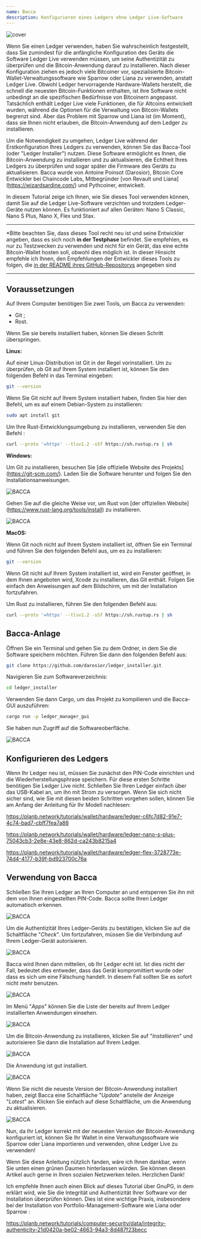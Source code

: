 ```yaml
---
name: Bacca
description: Konfigurieren eines Ledgers ohne Ledger Live-Software
---
```

![cover](assets/cover.webp)

Wenn Sie einen Ledger verwenden, haben Sie wahrscheinlich festgestellt, dass Sie zumindest für die anfängliche Konfiguration des Geräts die Software Ledger Live verwenden müssen, um seine Authentizität zu überprüfen und die Bitcoin-Anwendung darauf zu installieren. Nach dieser Konfiguration ziehen es jedoch viele Bitcoiner vor, spezialisierte Bitcoin-Wallet-Verwaltungssoftware wie Sparrow oder Liana zu verwenden, anstatt Ledger Live. Obwohl Ledger hervorragende Hardware-Wallets herstellt, die schnell die neuesten Bitcoin-Funktionen enthalten, ist ihre Software nicht unbedingt an die spezifischen Bedürfnisse von Bitcoinern angepasst. Tatsächlich enthält Ledger Live viele Funktionen, die für Altcoins entwickelt wurden, während die Optionen für die Verwaltung von Bitcoin-Wallets begrenzt sind. Aber das Problem mit Sparrow und Liana ist (im Moment), dass sie Ihnen nicht erlauben, die Bitcoin-Anwendung auf dem Ledger zu installieren.

Um die Notwendigkeit zu umgehen, Ledger Live während der Erstkonfiguration Ihres Ledgers zu verwenden, können Sie das Bacca-Tool (oder "Ledger Installer") nutzen. Diese Software ermöglicht es Ihnen, die Bitcoin-Anwendung zu installieren und zu aktualisieren, die Echtheit Ihres Ledgers zu überprüfen und sogar später die Firmware des Geräts zu aktualisieren. Bacca wurde von Antoine Poinsot (Darosior), Bitcoin Core Entwickler bei Chaincode Labs, Mitbegründer [von Revault und Liana] (https://wizardsardine.com/) und Pythcoiner, entwickelt.

In diesem Tutorial zeige ich Ihnen, wie Sie dieses Tool verwenden können, damit Sie auf die Ledger Live-Software verzichten und trotzdem Ledger-Geräte nutzen können. Es funktioniert auf allen Geräten: Nano S Classic, Nano S Plus, Nano X, Flex und Stax.

---
*Bitte beachten Sie, dass dieses Tool recht neu ist und seine Entwickler angeben, dass es sich noch **in der Testphase** befindet. Sie empfehlen, es nur zu Testzwecken zu verwenden und nicht für ein Gerät, das eine echte Bitcoin-Wallet hosten soll, obwohl dies möglich ist. In dieser Hinsicht empfehle ich Ihnen, den Empfehlungen der Entwickler dieses Tools zu folgen, die [in der README ihres GitHub-Repositorys](https://github.com/darosior/ledger_installer) angegeben sind

---
## Voraussetzungen

Auf Ihrem Computer benötigen Sie zwei Tools, um Bacca zu verwenden:


- Git ;
- Rost.

Wenn Sie sie bereits installiert haben, können Sie diesen Schritt überspringen.

**Linux:**

Auf einer Linux-Distribution ist Git in der Regel vorinstalliert. Um zu überprüfen, ob Git auf Ihrem System installiert ist, können Sie den folgenden Befehl in das Terminal eingeben:

```bash
git --version
```

Wenn Sie Git nicht auf Ihrem System installiert haben, finden Sie hier den Befehl, um es auf einem Debian-System zu installieren:

```bash
sudo apt install git
```

Um Ihre Rust-Entwicklungsumgebung zu installieren, verwenden Sie den Befehl :

```bash
curl --proto '=https' --tlsv1.2 -sSf https://sh.rustup.rs | sh
```

**Windows:**

Um Git zu installieren, besuchen Sie [die offizielle Website des Projekts] (https://git-scm.com/). Laden Sie die Software herunter und folgen Sie den Installationsanweisungen.

![BACCA](assets/fr/01.webp)

Gehen Sie auf die gleiche Weise vor, um Rust von [der offiziellen Website] (https://www.rust-lang.org/tools/install) zu installieren.

![BACCA](assets/fr/02.webp)

**MacOS:**

Wenn Git noch nicht auf Ihrem System installiert ist, öffnen Sie ein Terminal und führen Sie den folgenden Befehl aus, um es zu installieren:

```bash
git --version
```

Wenn Git nicht auf Ihrem System installiert ist, wird ein Fenster geöffnet, in dem Ihnen angeboten wird, Xcode zu installieren, das Git enthält. Folgen Sie einfach den Anweisungen auf dem Bildschirm, um mit der Installation fortzufahren.

Um Rust zu installieren, führen Sie den folgenden Befehl aus:

```bash
curl --proto '=https' --tlsv1.2 -sSf https://sh.rustup.rs | sh
```

## Bacca-Anlage

Öffnen Sie ein Terminal und gehen Sie zu dem Ordner, in dem Sie die Software speichern möchten. Führen Sie dann den folgenden Befehl aus:

```bash
git clone https://github.com/darosior/ledger_installer.git
```

Navigieren Sie zum Softwareverzeichnis:

```bash
cd ledger_installer
```

Verwenden Sie dann Cargo, um das Projekt zu kompilieren und die Bacca-GUI auszuführen:

```bash
cargo run -p ledger_manager_gui
```

Sie haben nun Zugriff auf die Softwareoberfläche.

![BACCA](assets/fr/03.webp)

## Konfigurieren des Ledgers

Wenn Ihr Ledger neu ist, müssen Sie zunächst den PIN-Code einrichten und die Wiederherstellungsphrase speichern. Für diese ersten Schritte benötigen Sie Ledger Live nicht. Schließen Sie Ihren Ledger einfach über das USB-Kabel an, um ihn mit Strom zu versorgen. Wenn Sie sich nicht sicher sind, wie Sie mit diesen beiden Schritten vorgehen sollen, können Sie am Anfang der Anleitung für Ihr Modell nachlesen:

https://planb.network/tutorials/wallet/hardware/ledger-c6fc7d82-91e7-4c74-bad7-cbff7fea7a88

https://planb.network/tutorials/wallet/hardware/ledger-nano-s-plus-75043cb3-2e8e-43e8-862d-ca243b8215a4

https://planb.network/tutorials/wallet/hardware/ledger-flex-3728773e-74d4-4177-b39f-bd923700c76a

## Verwendung von Bacca

Schließen Sie Ihren Ledger an Ihren Computer an und entsperren Sie ihn mit dem von Ihnen eingestellten PIN-Code. Bacca sollte Ihren Ledger automatisch erkennen.

![BACCA](assets/fr/04.webp)

Um die Authentizität Ihres Ledger-Geräts zu bestätigen, klicken Sie auf die Schaltfläche "*Check*". Um fortzufahren, müssen Sie die Verbindung auf Ihrem Ledger-Gerät autorisieren.

![BACCA](assets/fr/05.webp)

Bacca wird Ihnen dann mitteilen, ob Ihr Ledger echt ist. Ist dies nicht der Fall, bedeutet dies entweder, dass das Gerät kompromittiert wurde oder dass es sich um eine Fälschung handelt. In diesem Fall sollten Sie es sofort nicht mehr benutzen.

![BACCA](assets/fr/06.webp)

Im Menü "*Apps*" können Sie die Liste der bereits auf Ihrem Ledger installierten Anwendungen einsehen.

![BACCA](assets/fr/07.webp)

Um die Bitcoin-Anwendung zu installieren, klicken Sie auf "*Installieren*" und autorisieren Sie dann die Installation auf Ihrem Ledger.

![BACCA](assets/fr/08.webp)

Die Anwendung ist gut installiert.

![BACCA](assets/fr/09.webp)

Wenn Sie nicht die neueste Version der Bitcoin-Anwendung installiert haben, zeigt Bacca eine Schaltfläche "*Update*" anstelle der Anzeige "*Latest*" an. Klicken Sie einfach auf diese Schaltfläche, um die Anwendung zu aktualisieren.

![BACCA](assets/fr/10.webp)

Nun, da Ihr Ledger korrekt mit der neuesten Version der Bitcoin-Anwendung konfiguriert ist, können Sie Ihr Wallet in eine Verwaltungssoftware wie Sparrow oder Liana importieren und verwenden, ohne Ledger Live zu verwenden!

Wenn Sie diese Anleitung nützlich fanden, wäre ich Ihnen dankbar, wenn Sie unten einen grünen Daumen hinterlassen würden. Sie können diesen Artikel auch gerne in Ihren sozialen Netzwerken teilen. Herzlichen Dank!

Ich empfehle Ihnen auch einen Blick auf dieses Tutorial über GnuPG, in dem erklärt wird, wie Sie die Integrität und Authentizität Ihrer Software vor der Installation überprüfen können. Dies ist eine wichtige Praxis, insbesondere bei der Installation von Portfolio-Management-Software wie Liana oder Sparrow :

https://planb.network/tutorials/computer-security/data/integrity-authenticity-21d0420a-be02-4663-94a3-8d487f23becc

